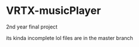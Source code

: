 # VRTX-musicPlayer
2nd year final project


its kinda incomplete lol
files are in the master branch
